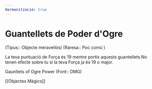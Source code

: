 ```yaml
---
Harmonització: true
---
```

# Guantellets de Poder d'Ogre

(Tipus:: Objecte meravellós) (Raresa:: Poc comú )

La teva puntuació de Força és 19 mentre portis aquests guantellets.No tenen efecte sobre tu si la teva Força ja és 19 o major.

Gauntlets of Ogre Power (Font:: DMG)

[[Objectes Màgics]]